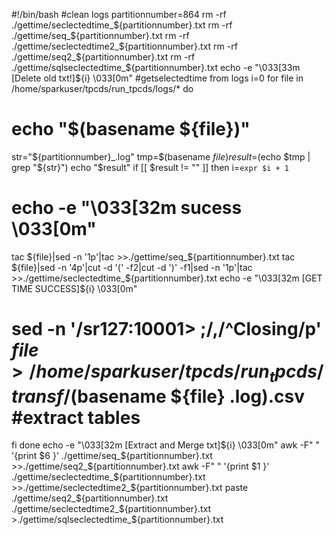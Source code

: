 #!/bin/bash
#clean logs
partitionnumber=864
rm -rf ./gettime/seclectedtime_${partitionnumber}.txt
rm -rf ./gettime/seq_${partitionnumber}.txt
rm -rf ./gettime/seclectedtime2_${partitionnumber}.txt
rm -rf ./gettime/seq2_${partitionnumber}.txt
rm -rf ./gettime/sqlseclectedtime_${partitionnumber}.txt
echo -e "\033[33m [Delete old txt!]${i} \033[0m"
#getselectedtime from logs
i=0
for file in /home/sparkuser/tpcds/run_tpcds/logs/*
do
# echo "$(basename ${file})"
 str="${partitionnumber}_.log"
 tmp=$(basename ${file})
 result=$(echo $tmp | grep "${str}")
 echo "$result"
 if [[ $result != "" ]]
 then
 i=`expr $i + 1`
# echo -e "\033[32m sucess \033[0m"
 tac ${file}|sed -n '1p'|tac >>./gettime/seq_${partitionnumber}.txt
 tac ${file}|sed -n '4p'|cut -d '(' -f2|cut -d ')' -f1|sed -n '1p'|tac >>./gettime/seclectedtime_${partitionnumber}.txt
 echo -e "\033[32m [GET TIME SUCCESS]${i} \033[0m"
 # sed -n '/sr127:10001> ;/,/^Closing/p' $file >/home/sparkuser/tpcds/run_tpcds/transf/$(basename ${file} .log).csv #extract tables
 fi
done
echo -e "\033[32m [Extract and Merge txt]${i} \033[0m"
awk -F" " '{print $6 }' ./gettime/seq_${partitionnumber}.txt >>./gettime/seq2_${partitionnumber}.txt
awk -F" " '{print $1 }' ./gettime/seclectedtime_${partitionnumber}.txt >>./gettime/seclectedtime2_${partitionnumber}.txt
paste ./gettime/seq2_${partitionnumber}.txt ./gettime/seclectedtime2_${partitionnumber}.txt >./gettime/sqlseclectedtime_${partitionnumber}.txt
